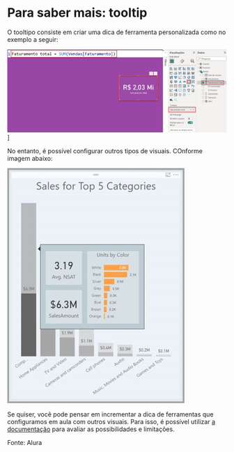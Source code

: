 # Para saber mais: tooltip

O tooltipo consiste em criar uma dica de ferramenta personalizada como no exemplo a seguir:

![Dica de Ferramenta](../assets/medidaExplicita1.png)]

No entanto, é possível configurar outros tipos de visuais. COnforme imagem abaixo:

![Dica de Ferramenta 2](../assets/dicaDeFerramenta2.png)

Se quiser, você pode pensar em incrementar a dica de ferramentas que configuramos em aula com outros visuais. Para isso, é possível utilizar [a documentação](https://learn.microsoft.com/pt-br/power-bi/create-reports/desktop-tooltips?tabs=powerbi-desktop) para avaliar as possibilidades e limitações.

Fonte: Alura

